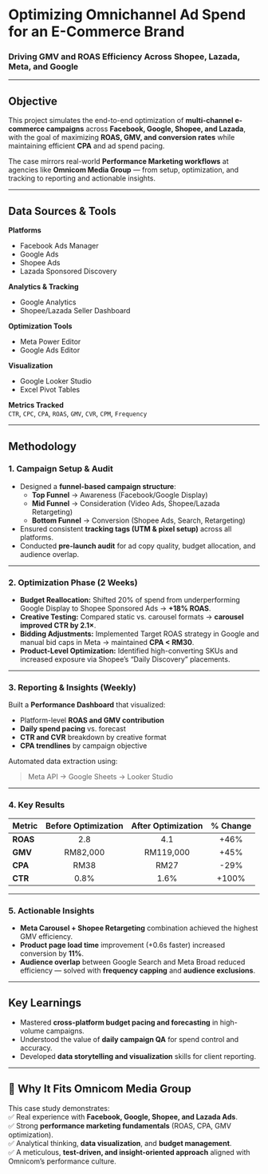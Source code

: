 #  Optimizing Omnichannel Ad Spend for an E-Commerce Brand  
### Driving GMV and ROAS Efficiency Across Shopee, Lazada, Meta, and Google  

---

##  Objective  

This project simulates the end-to-end optimization of **multi-channel e-commerce campaigns** across **Facebook, Google, Shopee, and Lazada**, with the goal of maximizing **ROAS, GMV, and conversion rates** while maintaining efficient **CPA** and ad spend pacing.  

The case mirrors real-world **Performance Marketing workflows** at agencies like **Omnicom Media Group** — from setup, optimization, and tracking to reporting and actionable insights.  

---

##  Data Sources & Tools  

**Platforms**  
- Facebook Ads Manager  
- Google Ads  
- Shopee Ads  
- Lazada Sponsored Discovery  

**Analytics & Tracking**  
- Google Analytics  
- Shopee/Lazada Seller Dashboard  

**Optimization Tools**  
- Meta Power Editor  
- Google Ads Editor  

**Visualization**  
- Google Looker Studio  
- Excel Pivot Tables  

**Metrics Tracked**  
`CTR`, `CPC`, `CPA`, `ROAS`, `GMV`, `CVR`, `CPM`, `Frequency`  

---

##  Methodology  

### 1. Campaign Setup & Audit  
- Designed a **funnel-based campaign structure**:
  - **Top Funnel** → Awareness (Facebook/Google Display)  
  - **Mid Funnel** → Consideration (Video Ads, Shopee/Lazada Retargeting)  
  - **Bottom Funnel** → Conversion (Shopee Ads, Search, Retargeting)  
- Ensured consistent **tracking tags (UTM & pixel setup)** across all platforms.  
- Conducted **pre-launch audit** for ad copy quality, budget allocation, and audience overlap.  

---

### 2. Optimization Phase (2 Weeks)  
- **Budget Reallocation:** Shifted 20% of spend from underperforming Google Display to Shopee Sponsored Ads → **+18% ROAS**.  
- **Creative Testing:** Compared static vs. carousel formats → **carousel improved CTR by 2.1×**.  
- **Bidding Adjustments:** Implemented Target ROAS strategy in Google and manual bid caps in Meta → maintained **CPA < RM30**.  
- **Product-Level Optimization:** Identified high-converting SKUs and increased exposure via Shopee’s “Daily Discovery” placements.  

---

### 3. Reporting & Insights (Weekly)  
Built a **Performance Dashboard** that visualized:  
- Platform-level **ROAS and GMV contribution**  
- **Daily spend pacing** vs. forecast  
- **CTR and CVR** breakdown by creative format  
- **CPA trendlines** by campaign objective  

Automated data extraction using:  
> Meta API → Google Sheets → Looker Studio  

---

### 4. Key Results  

| Metric | Before Optimization | After Optimization | % Change |
|:-------|:--------------------:|:------------------:|:---------:|
| **ROAS** | 2.8 | 4.1 | +46% |
| **GMV** | RM82,000 | RM119,000 | +45% |
| **CPA** | RM38 | RM27 | -29% |
| **CTR** | 0.8% | 1.6% | +100% |

---

### 5. Actionable Insights  
- **Meta Carousel + Shopee Retargeting** combination achieved the highest GMV efficiency.  
- **Product page load time** improvement (+0.6s faster) increased conversion by **11%**.  
- **Audience overlap** between Google Search and Meta Broad reduced efficiency — solved with **frequency capping** and **audience exclusions**.  

---

##  Key Learnings  
- Mastered **cross-platform budget pacing and forecasting** in high-volume campaigns.  
- Understood the value of **daily campaign QA** for spend control and accuracy.  
- Developed **data storytelling and visualization** skills for client reporting.  

---

## 🧠 Why It Fits Omnicom Media Group  

This case study demonstrates:  
✅ Real experience with **Facebook, Google, Shopee, and Lazada Ads**.  
✅ Strong **performance marketing fundamentals** (ROAS, CPA, GMV optimization).  
✅ Analytical thinking, **data visualization**, and **budget management**.  
✅ A meticulous, **test-driven, and insight-oriented approach** aligned with Omnicom’s performance culture.  


